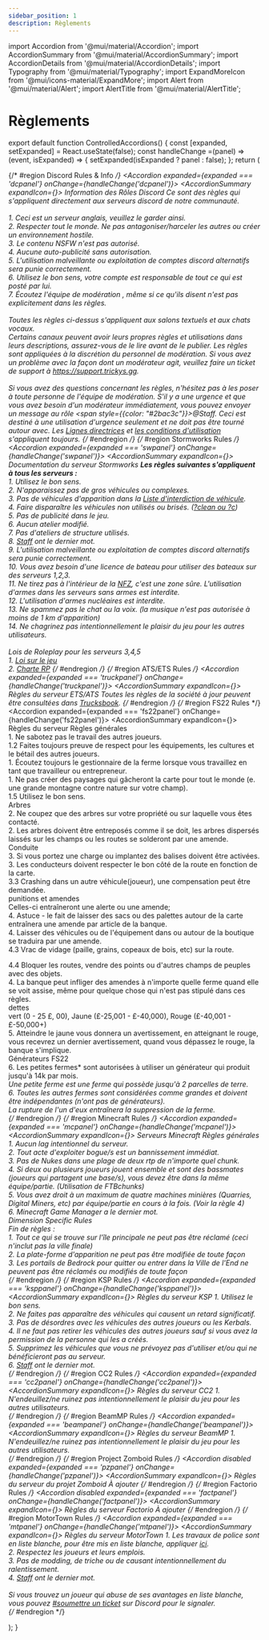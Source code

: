 ```yaml
---
sidebar_position: 1
description: Règlements
---
```


import Accordion from '@mui/material/Accordion';
import AccordionSummary from '@mui/material/AccordionSummary';
import AccordionDetails from '@mui/material/AccordionDetails';
import Typography from '@mui/material/Typography';
import ExpandMoreIcon from '@mui/icons-material/ExpandMore';
import Alert from '@mui/material/Alert';
import AlertTitle from '@mui/material/AlertTitle';

# Règlements

export default function ControlledAccordions() { const [expanded, setExpanded] = React.useState(false); const handleChange =(panel) => (event, isExpanded) => { setExpanded(isExpanded ? panel : false); }; return (
    <div>
    {/* #region Discord Rules & Info */}
      <Accordion expanded={expanded === 'dcpanel'} onChange={handleChange('dcpanel')}>
        <AccordionSummary expandIcon={<ExpandMoreIcon />}>
          <Typography><i class="fab fa-discord"></i> Information des Rôles Discord</Typography>
        </AccordionSummary>
        <AccordionDetails>
        <Typography>
          Ce sont des règles qui s'appliquent directement aux serveurs discord de notre communauté.<br/><br/>
          1. Ceci est un serveur anglais, veuillez le garder ainsi.<br/>
          2. Respecter tout le monde. Ne pas antagoniser/harceler les autres ou créer un environnement hostile.<br/>
          3. Le contenu NSFW n'est pas autorisé.<br/>
          4. Aucune auto-publicité sans autorisation.<br/>
          5. L'utilisation malveillante ou exploitation de comptes discord alternatifs sera punie correctement.<br/>
          6. Utilisez le bon sens, votre compte est responsable de tout ce qui est posté par lui.<br/>
          7. Écoutez l'équipe de modération <a href="https://trickys.gg/staffteam"></a>, même si ce qu'ils disent n'est pas explicitement dans les règles.<br/><br/>
          Toutes les règles ci-dessus s'appliquent aux salons textuels et aux chats vocaux.<br/>
          Certains canaux peuvent avoir leurs propres règles et utilisations dans leurs descriptions, assurez-vous de le lire avant de le publier. Les règles sont appliquées à la discrétion du personnel de modération. Si vous avez un problème avec la façon dont un modérateur agit, veuillez faire un ticket de support à <a href="https://support.trickys.gg">https://support.trickys.gg</a>. <br/><br/>
          Si vous avez des questions concernant les règles, n'hésitez pas à les poser à toute personne de l'équipe de modération. S'il y a une urgence et que vous avez besoin d'un modérateur immédiatement, vous pouvez envoyer un message au rôle <span style={{color: "#2bac3c"}}>@Staff</span>. Ceci est destiné à une utilisation d'urgence seulement et ne doit pas être tourné autour avec. Les <a href="https://discord.com/guidelines">Lignes directrices</a> et <a href="https://discord.com/terms">les conditions d'utilisation</a> s'appliquent toujours.
        </Typography>
        </AccordionDetails>
      </Accordion>
    {/* #endregion */}
    {/* #region Stormworks Rules */}
      <Accordion expanded={expanded === 'swpanel'} onChange={handleChange('swpanel')}>
        <AccordionSummary expandIcon={<ExpandMoreIcon />}>
          <Typography><i class="fa-solid fa-anchor"></i> Documentation du serveur Stormworks</Typography>
        </AccordionSummary>
        <AccordionDetails>
        <Typography>
          <b>Les règles suivantes s'appliquent à tous les serveurs :</b><br/>
          1. Utilisez le bon sens.<br/>
          2. N'apparaissez pas de gros véhicules ou complexes.<br/>
          3. Pas de véhicules d'apparition dans la <a href="https://trickys.gg/vehiclebans">Liste d'interdiction de véhicule</a>.<br/>
          4. Faire disparaître les véhicules non utilisés ou brisés. (<a href="/stormworks/commands">?clean ou ?c</a>)<br/>
          5. Pas de publicité dans le jeu.<br/>
          6. Aucun atelier modifié.<br/>
          7. Pas d'ateliers de structure utilisés.<br/>
          8. <a href="https://trickys.gg/staffteam">Staff</a> ont le dernier mot.<br/>
          9. L'utilisation malveillante ou exploitation de comptes discord alternatifs sera punie correctement.<br/>
          10. Vous avez besoin d'une licence de bateau <a href="/stormworks/boats"></a> pour utiliser des bateaux sur des serveurs 1,2,3.<br/>
          11. Ne tirez pas à l'intérieur de la <a href="/stormworks/no-fire-zone">NFZ</a>, c'est une zone sûre. L'utilisation d'armes dans les serveurs sans armes est interdite.<br/>
          12. L'utilisation d'armes nucléaires est interdite.<br/>
          13. Ne spammez pas le chat ou la voix. (la musique n'est pas autorisée à moins de 1 km d'apparition)<br/>
          14. Ne chagrinez pas intentionnellement le plaisir du jeu pour les autres utilisateurs.<br/><br/>
          Lois de Roleplay pour les serveurs 3,4,5<br/>
          1. <a href="/hrplaws">Loi sur le jeu</a><br/>
          2. <a href="https://trickys.gg/staffteam">Charte RP</a>
        </Typography>
        </AccordionDetails>
      </Accordion>
    {/* #endregion */}
    {/* #region ATS/ETS Rules */}
      <Accordion expanded={expanded === 'truckpanel'} onChange={handleChange('truckpanel')}>
        <AccordionSummary expandIcon={<ExpandMoreIcon />}>
          <Typography><i class="fas fas fa-truck"></i> Règles du serveur ETS/ATS</Typography>
        </AccordionSummary>
        <AccordionDetails>
        <Typography>
          Toutes les règles de la société à jour peuvent être consultées dans <a href="https://trucksbook.eu/company/125046">Trucksbook</a>.
        </Typography>
        </AccordionDetails>
      </Accordion>
    {/* #endregion */}
    {/* #region FS22 Rules */}
      <Accordion expanded={expanded === 'fs22panel'} onChange={handleChange('fs22panel')}>
        <AccordionSummary expandIcon={<ExpandMoreIcon />}>
          <Typography><i class="fas fa-tractor"></i> Règles du serveur</Typography>
        </AccordionSummary>
        <AccordionDetails>
        <Typography>
          <span class="tricky-color">Règles générales</span><br/>
          1. Ne sabotez pas le travail des autres joueurs.<br/>
          1.2 Faites toujours preuve de respect pour les équipements, les cultures et le bétail des autres joueurs.<br/>
          1. Écoutez toujours le gestionnaire de la ferme lorsque vous travaillez en tant que travailleur ou entrepreneur.<br/>
          1. Ne pas créer des paysages qui gâcheront la carte pour tout le monde (e. une grande montagne contre nature sur votre champ).<br/>
          1.5 Utilisez le bon sens.<br/>
           <span class="tricky-color">Arbres</span><br/>
          2. Ne coupez que des arbres sur votre propriété ou sur laquelle vous êtes contacté.<br/>
          2. Les arbres doivent être entreposés comme il se doit, les arbres dispersés laissés sur les champs ou les routes se solderont par une amende.<br/>
           <span class="tricky-color">Conduite</span><br/>
          3. Si vous portez une charge ou implantez des balises doivent être activées.<br/>
          3. Les conducteurs doivent respecter le bon côté de la route en fonction de la carte.<br/>
          3.3 Crashing dans un autre véhicule(joueur), une compensation peut être demandée.<br/>
           <span class="tricky-color">punitions et amendes</span><br/>
          Celles-ci entraîneront une alerte ou une amende;<br/>
          4. Astuce - le fait de laisser des sacs ou des palettes autour de la carte entraînera une amende par article de la banque.<br/>
          4. Laisser des véhicules ou de l'équipement dans ou autour de la boutique se traduira par une amende.<br/>
          4.3 Vrac de vidage (paille, grains, copeaux de bois, etc) sur la route.<br/>
          
 4.4 Bloquer les routes, vendre des points ou d'autres champs de peuples avec des objets.<br/>
          4. La banque peut infliger des amendes à n'importe quelle ferme quand elle se voit assise, même pour quelque chose qui n'est pas stipulé dans ces règles.<br/>
           <span class="tricky-color">dettes</span><br/>
          vert (0 - 25 £, 00), Jaune (£-25,001 - £-40,000), Rouge (£-40,001 - £-50,000+)<br/>
          5. Atteindre le jaune vous donnera un avertissement, en atteignant le rouge, vous recevrez un dernier avertissement, quand vous dépassez le rouge, la banque s'implique.<br/>
           <span class="tricky-color">Générateurs FS22</span><br/>
          6. Les petites fermes* sont autorisées à utiliser un générateur qui produit jusqu'à 14k par mois.<br/>
          *Une petite ferme est une ferme qui possède jusqu'à 2 parcelles de terre.<br/>
          6. Toutes les autres fermes sont considérées comme grandes et doivent être indépendantes (n'ont pas de générateurs).<br/>
          La rupture de l'un d'eux entraînera la suppression de la ferme.<br/>
        </Typography>
        </AccordionDetails>
      </Accordion>
    {/* #endregion */}
    {/* #region Minecraft Rules */}
      <Accordion expanded={expanded === 'mcpanel'} onChange={handleChange('mcpanel')}>
        <AccordionSummary expandIcon={<ExpandMoreIcon />}>
          <Typography><i class="fa-solid fa-square-full"></i> Serveurs Minecraft</Typography>
        </AccordionSummary>
        <AccordionDetails>
        <Typography>
        <span class="tricky-color">Règles générales</span><br/>
        1. Aucun lag intentionnel du serveur.<br/>
        2. Tout acte d'exploiter bogue/s est un bannissement immédiat.<br/>
        3. Pas de Nukes dans une plage de deux rtp de n'importe quel chunk.<br/>
        4. Si deux ou plusieurs joueurs jouent ensemble et sont des bassmates (joueurs qui partagent une base/s), vous devez être dans la même équipe/partie. (Utilisation de FTBchunks)<br/>
        5. Vous avez droit à un maximum de quatre machines minières (Quarries, Digital Miners, etc) par équipe/partie en cours à la fois. (Voir la règle 4)<br/>
        6. Minecraft Game Manager a le dernier mot.<br/>
        <span class="tricky-color">Dimension Specific Rules</span><br/>
        Fin de règles :<br/>
        1. Tout ce qui se trouve sur l'île principale ne peut pas être réclamé (ceci n'inclut pas la ville finale)<br/>
        2. La plate-forme d'apparition ne peut pas être modifiée de toute façon<br/>
        3. Les portails de Bedrock pour quitter ou entrer dans la Ville de l'End ne peuvent pas être réclamés ou modifiés de toute façon<br/>
        </Typography>
        </AccordionDetails>
      </Accordion>
    {/* #endregion */}
    {/* #region KSP Rules */}
      <Accordion expanded={expanded === 'ksppanel'} onChange={handleChange('ksppanel')}>
        <AccordionSummary expandIcon={<ExpandMoreIcon />}>
          <Typography><i class="fas fa-user-astronaut"></i> Règles du serveur KSP</Typography>
        </AccordionSummary>
        <AccordionDetails>
        <Typography>
          1. Utilisez le bon sens.<br/>
          2. Ne faites pas apparaître des véhicules qui causent un retard significatif.<br/>
          3. Pas de désordres avec les véhicules des autres joueurs ou les Kerbals.<br/>
          4. Il ne faut pas retirer les véhicules des autres joueurs sauf si vous avez la permission de la personne qui les a créés.<br/>
          5. Supprimez les véhicules que vous ne prévoyez pas d'utiliser et/ou qui ne bénéficieront pas au serveur.<br/>
          6. <a href="https://trickys.gg/staffteam">Staff</a> ont le dernier mot.<br/>
        </Typography>
        </AccordionDetails>
      </Accordion>
    {/* #endregion */}
    {/* #region CC2 Rules */}
      <Accordion expanded={expanded === 'cc2panel'} onChange={handleChange('cc2panel')}>
        <AccordionSummary expandIcon={<ExpandMoreIcon />}>
          <Typography><i class="fas fa-ship"></i> Règles du serveur CC2</Typography>
        </AccordionSummary>
        <AccordionDetails>
        <Typography>
          1. N'endeuillez/ne ruinez pas intentionnellement le plaisir du jeu pour les autres utilisateurs.<br/>
        </Typography>
        </AccordionDetails>
      </Accordion>
    {/* #endregion */}
    {/* #region BeamMP Rules */}
      <Accordion expanded={expanded === 'beampanel'} onChange={handleChange('beampanel')}>
        <AccordionSummary expandIcon={<ExpandMoreIcon />}>
          <Typography><i class="fa-solid fa-car-side"></i> Règles du serveur BeamMP</Typography>
        </AccordionSummary>
        <AccordionDetails>
        <Typography>
          1. N'endeuillez/ne ruinez pas intentionnellement le plaisir du jeu pour les autres utilisateurs.<br/>
        </Typography>
        </AccordionDetails>
      </Accordion>
    {/* #endregion */}
    {/* #region Project Zomboid Rules */}
      <Accordion  disabled expanded={expanded === 'pzpanel'} onChange={handleChange('pzpanel')}>
        <AccordionSummary expandIcon={<ExpandMoreIcon />}>
          <Typography><i class="fa-solid fa-biohazard"></i> Règles du serveur du projet Zomboid</Typography>
        </AccordionSummary>
        <AccordionDetails>
        <Typography>
          À ajouter
        </Typography>
        </AccordionDetails>
      </Accordion>
    {/* #endregion */}
    {/* #region Factorio Rules */}
      <Accordion  disabled expanded={expanded === 'factpanel'} onChange={handleChange('factpanel')}>
        <AccordionSummary expandIcon={<ExpandMoreIcon />}>
          <Typography><i class="fa-solid fa-industry"></i> Règles du serveur Factorio</Typography>
        </AccordionSummary>
        <AccordionDetails>
        <Typography>
          À ajouter
        </Typography>
        </AccordionDetails>
      </Accordion>
    {/* #endregion */}
    {/* #region MotorTown Rules */}
      <Accordion expanded={expanded === 'mtpanel'} onChange={handleChange('mtpanel')}>
        <AccordionSummary expandIcon={<ExpandMoreIcon />}>
          <Typography><i class="fas fa-car"></i> Règles du serveur MotorTown</Typography>
        </AccordionSummary>
        <AccordionDetails>
        <Typography>
          1. Les travaux de police sont en liste blanche, pour être mis en liste blanche, appliquer <a href="https://trickys.gg/applications/new">ici</a>.<br/>
          2. Respectez les joueurs et leurs emplois.<br/>
          3. Pas de modding, de triche ou de causant intentionnellement du ralentissement.<br/>
          4. <a href="https://trickys.gg/staffteam">Staff</a> ont le dernier mot.<br/><br/>
          <Alert variant="outlined" severity="info"> Si vous trouvez un joueur qui abuse de ses avantages en liste blanche, vous pouvez <a href="discord://discord.com/channels/710922135580835950/846373509470748722" class="discord-text">#soumettre un ticket</a> sur Discord pour le signaler.</Alert><br/>
        </Typography>
        </AccordionDetails>
      </Accordion>
    {/* #endregion */}
    </div>
  ); }





